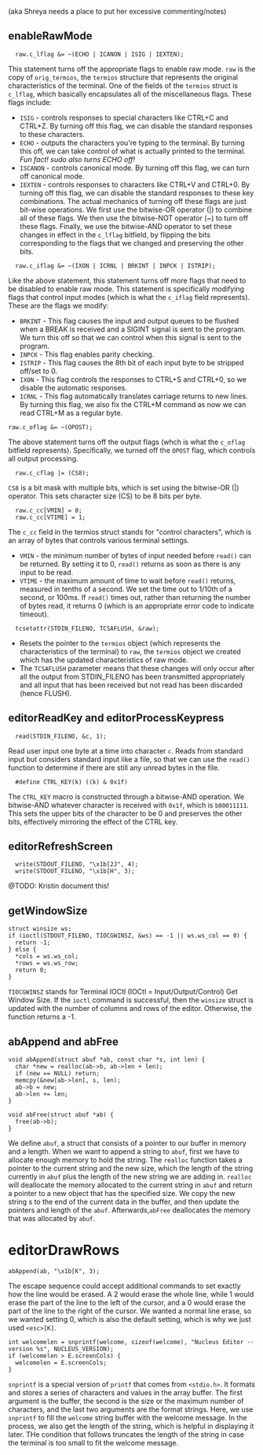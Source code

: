 (aka Shreya needs a place to put her excessive commenting/notes)

## enableRawMode
```
  raw.c_lflag &= ~(ECHO | ICANON | ISIG | IEXTEN);
```
This statement turns off the appropriate flags to enable raw mode. `raw` is the copy of `orig_termios`, the `termios` structure that represents the original characteristics of the terminal. One of the fields of the `termios` struct is `c_lflag`, which basically encapsulates all of the miscellaneous flags. These flags include:
* `ISIG` - controls responses to special characters like CTRL+C and CTRL+Z. By turning off this flag, we can disable the standard responses to these characters.
* `ECHO` - outputs the characters you're typing to the terminal. By turning this off, we can take control of what is actually printed to the terminal. *Fun fact! sudo also turns ECHO off!*
* `ISCANON` - controls canonical mode. By turning off this flag, we can turn off canonical mode.
* `IEXTEN` - controls responses to characters like CTRL+V and CTRL+0. By turning off this flag, we can disable the standard responses to these key combinations.
The actual mechanics of turning off these flags are just bit-wise operations. We first use the bitwise-OR operator (|) to combine all of these flags. We then use the bitwise-NOT operator (~) to turn off these flags. Finally, we use the bitwise-AND operator to set these changes in effect in the `c_lflag` bitfield, by flipping the bits corresponding to the flags that we changed and preserving the other bits.

```
  raw.c_iflag &= ~(IXON | ICRNL | BRKINT | INPCK | ISTRIP);
```
Like the above statement, this statement turns off more flags that need to be disabled to enable raw mode. This statement is specifically modifying flags that control input modes (which is what the `c_iflag` field represents). These are the flags we modify:
* `BRKINT` - This flag causes the input and output queues to be flushed when a BREAK is received and a SIGINT signal is sent to the program. We turn this off so that we can control when this signal is sent to the program.
* `INPCK` - This flag enables parity checking.
* `ISTRIP` - This flag causes the 8th bit of each input byte to be stripped off/set to 0.
* `IXON` - This flag controls the responses to CTRL+S and CTRL+0, so we disable the automatic responses.
* `ICRNL` - This flag automatically translates carriage returns to new lines. By turning this flag, we also fix the CTRL+M command as now we can read CTRL+M as a regular byte.

```
raw.c_oflag &= ~(OPOST);
```
The above statement turns off the output flags (whch is what the `c_oflag` bitfield represents). Specifically, we turned off the `OPOST` flag, which controls all output processing.

```
  raw.c_cflag |= (CS8);
```
`CS8` is a bit mask with multiple bits, which is set using the bitwise-OR (|) operator. This sets character size (CS) to be 8 bits per byte.

```
  raw.c_cc[VMIN] = 0;
  raw.c_cc[VTIME] = 1;
```
The `c_cc` field in the termios struct stands for "control characters", which is an array of bytes that controls various terminal settings.
* `VMIN` - the minimum number of bytes of input needed before `read()` can be returned. By setting it to 0, `read()` returns as soon as there is any input to be read.
* `VTIME` - the maximum amount of time to wait before `read()` returns, measured in tenths of a second. We set the time out to 1/10th of a second, or 100ms. If `read()` times out, rather than returning the number of bytes read, it returns 0 (which is an appropriate error code to indicate timeout).

```
  tcsetattr(STDIN_FILENO, TCSAFLUSH, &raw);
```
* Resets the pointer to the `termios` object (which represents
the characteristics of the terminal) to `raw`, the `termios` object we created
which has the updated characteristics of raw mode.
* The `TCSAFLUSH` parameter means that these changes will only occur after all
the output from STDIN_FILENO has been transmitted appropriately and all input
that has been received but not read has been discarded (hence FLUSH).

## editorReadKey and editorProcessKeypress

```
  read(STDIN_FILENO, &c, 1);
```
Read user input one byte at a time into character `c`.
Reads from standard input but considers standard input like a file, so
that we can use the `read()` function to determine if there are still any
unread bytes in the file.

```
  #define CTRL_KEY(k) ((k) & 0x1f)
```
The `CTRL_KEY` macro is constructed through a bitwise-AND operation. We bitwise-AND whatever character is received with `0x1f`, which is `b00011111`. This sets the upper bits of the character to be 0 and preserves the other bits, effectively mirroring the effect of the CTRL key.

## editorRefreshScreen

```
  write(STDOUT_FILENO, "\x1b[2J", 4);
  write(STDOUT_FILENO, "\x1b[H", 3);
```

@TODO: Kristin document this!

## getWindowSize

```
struct winsize ws;
if (ioctl(STDOUT_FILENO, TIOCGWINSZ, &ws) == -1 || ws.ws_col == 0) {
  return -1;
} else {
  *cols = ws.ws_col;
  *rows = ws.ws_row;
  return 0;
}
```
`TIOCGWINSZ` stands for Terminal IOCtl (IOCtl = Input/Output/Control) Get Window Size. If the `ioctl` command is successful, then the `winsize` struct is updated with the number of columns and rows of the editor. Otherwise, the function returns a -1.


## abAppend and abFree

```
void abAppend(struct abuf *ab, const char *s, int len) {
  char *new = realloc(ab->b, ab->len + len);
  if (new == NULL) return;
  memcpy(&new[ab->len], s, len);
  ab->b = new;
  ab->len += len;
}

void abFree(struct abuf *ab) {
  free(ab->b);
}
```

We define `abuf`, a struct that consists of a pointer to our buffer in memory and a length. When we want to append a string to `abuf`, first we have to allocate enough memory to hold the string. The `realloc` function takes a pointer to the current string and the new size, which the length of the string currently in `abuf` plus the length of the new string we are adding in. `realloc` will deallocate the memory allocated to the current string in `abuf` and return a pointer to a new object that has the specified size. We copy the new string s to the end of the current data in the buffer, and then update the pointers and length of the `abuf`. Afterwards,`abFree` deallocates the memory that was allocated by `abuf`.

# editorDrawRows

```
abAppend(ab, "\x1b[K", 3);
```
The escape sequence could accept additional commands to set exactly how the line would be erased. A 2 would erase the whole line, while 1 would erase the part of the line to the left of the cursor, and a 0 would erase the part of the line to the right of the cursor. We wanted a normal line erase, so we wanted setting 0, which is also the default setting, which is why we just used `<esc>[K]`.

```
int welcomelen = snprintf(welcome, sizeof(welcome), "Nucleus Editor -- version %s", NUCLEUS_VERSION);
if (welcomelen > E.screenCols) {
  welcomelen = E.screenCols;
}
```
`snprintf` is a special version of `printf` that comes from `<stdio.h>`. It formats and stores a series of characters and values in the array buffer. The first argument is the buffer, the second is the size or the maximum number of characters, and the last two arguments are the format strings. Here, we use `snprintf` to fill the `welcome` string buffer with the welcome message. In the process, we also get the length of the string, which is helpful in displaying it later. THe condition that follows truncates the length of the string in case the terminal is too small to fit the welcome message.
